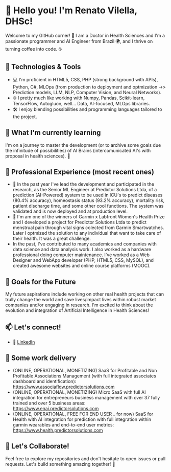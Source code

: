 # 👋 Hello you! I'm Renato Vilella, DHSc!

Welcome to my GitHub corner! 🚀 I am a Doctor in Health Sciences and I'm a passionate programmer and AI Engineer from Brazil 🌍, and I thrive on turning coffee into code. ☕️

## 🔧 Technologies & Tools

- 💻 I'm proficient in HTML5, CSS, PHP (strong background with APIs), Python, C#, MLOps (from production to deployment and optmization ->> Prediction models, LLM, NLP, Computer Vision, and Neural Networks).
- 🌐 I pretty much like working with Numpy, Pandas, Scikit-learn, TensorFlow, Autogluon, well... Data, AI-focused, MLOps libraries.
- 🛠 I enjoy blending possibilities and programming languages tailored to the project.

## 🌱 What I'm currently learning

I'm on a journey to master the development (or to archive some goals due the infinitude of possibilities) of AI Brains (intercomunicated AI's with proposal in health sciences). 🚀

## 💼 Professional Experience (most recent ones)

- 🌟 In the past year I've lead the development and participated in the research, as the Senior ML Engineer at Predictor Solutions Ltda, of a prediction (AI-Powered) system to be used in ICU's to predict diseases (80.4% accuracy), homeostasis status (93.2% accuracy), mortality risk, patient discharge time, and some other cool functions. The system was validated and is now deployed and at production level. 
- 🔭 I'm am one of the winners of Garmin x Labfront Women's Health Prize and I developed a project for Predictor Solutions Ltda to predict menstrual pain through vital signs colected from Garmin Smartwatches. Later I optmized the solution to any individual that want to take care of their health. It was a great challenge.
- In the past, I've contributed to many academics and companies with data science and data analysis work. I also worked as a hardware professional doing computer maintenance. I've worked as a Web Designer and WebApp developer (PHP, HTML5, CSS, MySQL), and created awesome websites and online course platforms (MOOC).

## 🚀 Goals for the Future

My future aspirations include working on other real health projects that can trully change the world and save lives/impact lives within robust market companies and/or engaging in research. I'm excited to think about the evolution and integration of Artificial Intelligence in Health Sciences!

## 📫 Let's connect!
- 💼 [LinkedIn](https://www.linkedin.com/in/renato-vilella)

## 🤝 Some work delivery

  - (ONLINE, OPERATIONAL, MONETIZING) SaaS for Profitable and Non Profitable Associations Management (with full integrated associates dashboard and identification): https://www.associaflow.predictorsolutions.com
  - (ONLINE, OPERATIONAL, MONETIZING) Micro SaaS with full AI integration for entrepreneurs business management with over 37 fully trained and over 5 business areas: https://www.enai.predictorsolutions.com
  - (ONLINE, OPERATIONAL, FREE FOR END USER _ for now) SaaS for Health with AI integration for prediction with full integration within garmin wearables and end-to-end user metrics: https://www.health.predictorsolutions.com 

## 🎉 Let's Collaborate!

Feel free to explore my repositories and don't hesitate to open issues or pull requests. Let's build something amazing together! 🚀

